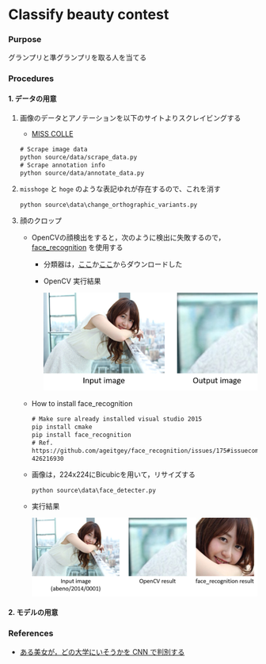 # Classify beauty contest

### Purpose

グランプリと準グランプリを取る人を当てる

### Procedures

#### 1. データの用意

1. 画像のデータとアノテーションを以下のサイトよりスクレイビングする

    - [MISS COLLE](https://misscolle.com/)

    ```
    # Scrape image data
    python source/data/scrape_data.py
    # Scrape annotation info
    python source/data/annotate_data.py
    ```

2. `misshoge` と `hoge` のような表記ゆれが存在するので、これを消す

    ```
    python source\data\change_orthographic_variants.py
    ```

3. 顔のクロップ

    - OpenCVの顔検出をすると，次のように検出に失敗するので， [face_recognition](https://github.com/ageitgey/face_recognition) を使用する

      - 分類器は，[ここ](https://github.com/opencv/opencv/tree/master/data/haarcascades)か[ここ](https://github.com/opencv/opencv_contrib/tree/master/modules/face/data/cascades)からダウンロードした

      - OpenCV 実行結果

        <img src='report/fig1.png'>

    - How to install face_recognition

      ```
      # Make sure already installed visual studio 2015
      pip install cmake
      pip install face_recognition
      # Ref. https://github.com/ageitgey/face_recognition/issues/175#issuecomment-426216930
      ```

    - 画像は，224x224にBicubicを用いて，リサイズする

      ```
      python source\data\face_detecter.py
      ```

    - 実行結果

      <img src='report/fig2.png'>

#### 2. モデルの用意


### References

- [ある美女が，どの大学にいそうかを CNN で判別する](https://qiita.com/pika_shi/items/3c8ab1a8ecc655b33851)
